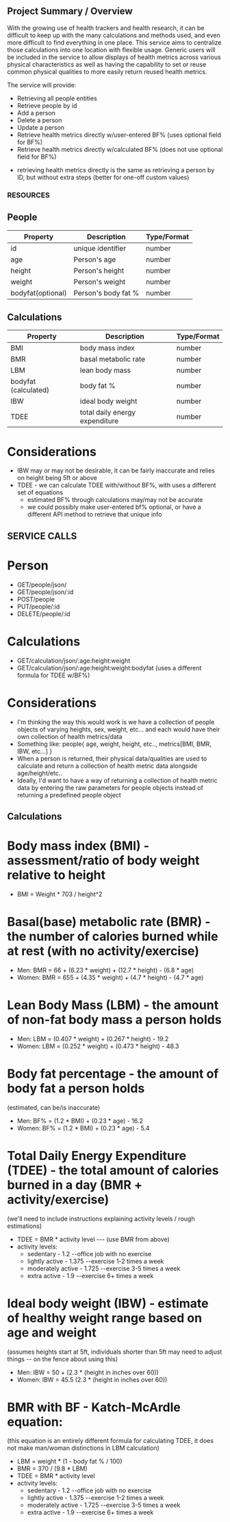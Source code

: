 ## Project Summary / Overview

With the growing use of health trackers and health research, it can be difficult to keep up with the many calculations and methods
used, and even more difficult to find everything in one place. This service aims to centralize those calculations into one location with flexible usage.
Generic users will be included in the service to allow displays of health metrics across various physical characteristics as well as having the capability
to set or reuse common physical qualities to more easily return reused health metrics.

The service will provide:
- Retrieving all people entities
- Retrieve people by id
- Add a person
- Delete a person
- Update a person
- Retrieve health metrics directly w/user-entered BF% (uses optional field for BF%)
- Retrieve health metrics directly w/calculated BF% (does not use optional field for BF%)

* retrieving health metrics directly is the same as retrieving a person by ID, but without extra steps (better for one-off custom values)

### RESOURCES

## People

| Property          | Description         | Type/Format |
|-------------------|---------------------|-------------|
| id                | unique identifier   | number      |
| age               | Person's age        | number      |
| height            | Person's height     | number      |
| weight            | Person's weight     | number      |
| bodyfat(optional) | Person's body fat % | number      |


## Calculations

| Property             | Description                    | Type/Format |
|----------------------|--------------------------------|-------------|
| BMI                  | body mass index                | number      |
| BMR                  | basal metabolic rate           | number      |
| LBM                  | lean body mass                 | number      |
| bodyfat (calculated) | body fat %                     | number      |
| IBW                  | ideal body weight              | number      |
| TDEE                 | total daily energy expenditure | number      |

# Considerations
- IBW may or may not be desirable, it can be fairly inaccurate and relies on height being 5ft or above
- TDEE - we can calculate TDEE with/without BF%, with uses a different set of equations
  - estimated BF% through calculations may/may not be accurate
  - we could possibly make user-entered bf% optional, or have a different API method to retrieve that unique info


## SERVICE CALLS
# Person
- GET/people/json/
- GET/people/json/:id
- POST/people
- PUT/people/:id
- DELETE/people/:id

# Calculations
- GET/calculation/json/:age:height:weight
- GET/calculation/json/:age:height:weight:bodyfat (uses a different formula for TDEE w/BF%)

# Considerations
- I'm thinking the way this would work is we have a collection of people objects of varying heights, sex, weight, etc... and each would have their own collection of health metrics/data
- Something like: people{ age, weight, height, etc.., metrics[BMI, BMR, IBW, etc...] }
- When a person is returned, their physical data/qualities are used to calculate and return a collection of health metric data alongside age/height/etc..
- Ideally, I'd want to have a way of returning a collection of health metric data by entering the raw parameters for people objects instead of returning a predefined people object


## Calculations
# Body mass index (BMI) - assessment/ratio of body weight relative to height
- BMI = Weight * 703 / height^2

# Basal(base) metabolic rate (BMR) - the number of calories burned while at rest (with no activity/exercise)
- Men: BMR = 66 + (6.23 * weight) + (12.7 * height) - (6.8 * age)
- Women: BMR = 655 + (4.35 * weight) + (4.7 * height) - (4.7 * age)

# Lean Body Mass (LBM) - the amount of non-fat body mass a person holds
- Men: LBM = (0.407 * weight) + (0.267 * height) - 19.2
- Women: LBM = (0.252 * weight) + (0.473 * height) - 48.3

# Body fat percentage - the amount of body fat a person holds
(estimated, can be/is inaccurate)
- Men: BF% = (1.2 * BMI) + (0.23 * age) - 16.2
- Women: BF% = (1.2 * BMI) + (0.23 * age) - 5.4

# Total Daily Energy Expenditure (TDEE) - the total amount of calories burned in a day (BMR + activity/exercise)
(we'll need to include instructions explaining activity levels / rough estimations)
- TDEE = BMR * activity level --- (use BMR from above)
- activity levels:
  - sedentary - 1.2             --office job with no exercise
  - lightly active - 1.375      --exercise 1-2 times a week
  - moderately active - 1.725   --exercise 3-5 times a week
  - extra active - 1.9          --exercise 6+ times a week

# Ideal body weight (IBW) - estimate of healthy weight range based on age and weight
(assumes heights start at 5ft, individuals shorter than 5ft may need to adjust things -- on the fence about using this)
- Men: IBW = 50 + (2.3 * (height in inches over 60))
- Women: IBW = 45.5 (2.3 * (height in inches over 60))

# BMR with BF - Katch-McArdle equation:
(this equation is an entirely different formula for calculating TDEE, it does not make man/woman distinctions in LBM calculation)
- LBM = weight * (1 - body fat % / 100)
- BMR = 370 / (9.8 * LBM)
- TDEE = BMR * activity level
- activity levels:
    - sedentary - 1.2             --office job with no exercise
    - lightly active - 1.375      --exercise 1-2 times a week
    - moderately active - 1.725   --exercise 3-5 times a week
    - extra active - 1.9          --exercise 6+ times a week